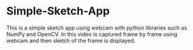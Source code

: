 # Simple-Sketch-App
This is a simple sketch app using webcam with python libraries such as NumPy and OpenCV. In this video is captured frame by frame using webcam and then sketch of the frame is displayed. 
